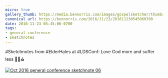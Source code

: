 ```yaml
---
micro: true
gallery_thumb: https://media.bennorris.com/images/gospelsketcher/thumbs/oct-16-1-hales.jpg
canonical_url: https://bennorris.com/2016/11/23/201611230545060700
date: 2016-11-23 05:45:06-0700
tags:
- general conference
- sketchnotes
---
```


#Sketchnotes from #ElderHales at #LDSConf: Love God more and suffer less ✍🏼⛪️

[![Oct 2016 general conference sketchnote 06](https://media.bennorris.com/images/gospelsketcher/general-conference/oct-2016/oct-16-1-hales.jpg)](https://media.bennorris.com/images/gospelsketcher/general-conference/oct-2016/oct-16-1-hales.jpg)
